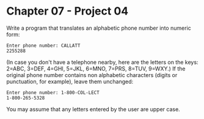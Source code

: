 # Chapter 07 - Project 04

Write a program that translates an alphabetic phone number into numeric form:

```
Enter phone number: CALLATT
2255288
```

(In case you don't have a telephone nearby, here are the letters on the keys:
2=ABC, 3=DEF, 4=GHI, 5=JKL, 6=MNO, 7=PRS, 8=TUV, 9=WXY.)  If the original phone
number contains non alphabetic characters (digits or punctuation, for example),
leave them unchanged:

```
Enter phone number: 1-800-COL-LECT
1-800-265-5328
```

You may assume that any letters entered by the user are upper case.
